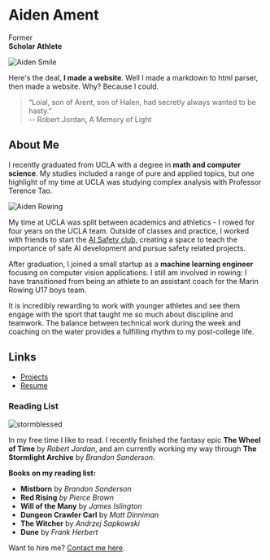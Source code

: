 # Aiden Ament

Former<br>
**Scholar Athlete**

![Aiden Smile](/images/rowing_smile.png)

Here's the deal, **I made a website**. 
Well I made a markdown to html parser, then made a website. Why? Because I could.

> “Loial, son of Arent, son of Halen, had secretly always wanted to be hasty.” <br>
> --  Robert Jordan, A Memory of Light

## About Me

I recently graduated from UCLA with a degree in **math and computer science**. My studies included a range of pure and applied topics, but one highlight of my time at UCLA was studying complex analysis with Professor Terence Tao. 

![Aiden Rowing](/images/rowing_action.png)

My time at UCLA was split between academics and athletics - I rowed for four years on the UCLA team. Outside of classes and practice, I worked with friends to start the [AI Safety club](https://aisafetyatucla.org/), creating a space to teach the importance of safe AI development and pursue safety related projects.

After graduation, I joined a small startup as a **machine learning engineer** focusing on computer vision applications. I still am involved in rowing: I have transitioned from being an athlete to an assistant coach for the Marin Rowing U17 boys team. 

It is incredibly rewarding to work with younger athletes and see them engage with the sport that taught me so much about discipline and teamwork. The balance between technical work during the week and coaching on the water provides a fulfilling rhythm to my post-college life.

## Links

- [Projects](/projects)
- [Resume](/resume)

### Reading List

![stormblessed](/images/kaladin.jpg)

In my free time I like to read. I recently finished the fantasy epic **The Wheel of Time** by _Robert Jordan_, and am currently working my way through **The Stormlight Archive** by _Brandon Sanderson_. 

**Books on my reading list:**

- **Mistborn** by _Brandon Sanderson_
- **Red Rising** _by Pierce Brown_
- **Will of the Many** by _James Islington_
- **Dungeon Crawler Carl** by _Matt Dinniman_
- **The Witcher** by _Andrzej Sapkowski_
- **Dune** by _Frank Herbert_

Want to hire me? [Contact me here](/contact).